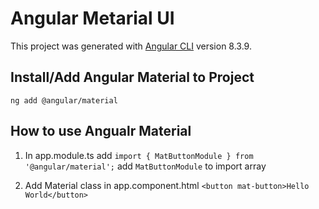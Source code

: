# Angular Metarial UI

This project was generated with [Angular CLI](https://github.com/angular/angular-cli) version 8.3.9.

## Install/Add Angular Material to Project
`ng add @angular/material`

## How to use Angualr Material

1) In app.module.ts add `import { MatButtonModule } from '@angular/material';` add `MatButtonModule` to import array

2) Add Material class in app.component.html
`<button mat-button>Hello World</button>`






